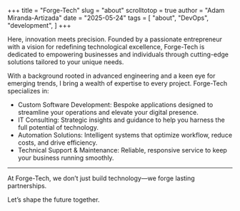 +++
title = "Forge-Tech"
slug = "about"
scrolltotop = true
author = "Adam Miranda-Artizada"
date = "2025-05-24"
tags = [
    "about",
    "DevOps",
    "development",
]
+++

Here, innovation meets precision. Founded by a passionate entrepreneur with a vision for redefining technological excellence, Forge-Tech is dedicated to empowering businesses and individuals through cutting-edge solutions tailored to your unique needs.

With a background rooted in advanced engineering and a keen eye for emerging trends, I bring a wealth of expertise to every project. Forge-Tech specializes in:

- Custom Software Development: Bespoke applications designed to streamline your operations and elevate your digital presence.
- IT Consulting: Strategic insights and guidance to help you harness the full potential of technology.
- Automation Solutions: Intelligent systems that optimize workflow, reduce costs, and drive efficiency.
- Technical Support & Maintenance: Reliable, responsive service to keep your business running smoothly.

---

At Forge-Tech, we don’t just build technology—we forge lasting partnerships. 

Let’s shape the future together.